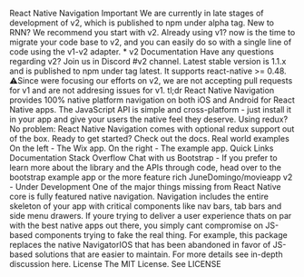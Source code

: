 React Native Navigation Important We are currently in late stages of development of v2, which is published to npm under alpha tag. New to RNN? We recommend you start with v2. Already using v1? now is the time to migrate your code base to v2, and you can easily do so with a single line of code using the v1-v2 adapter. * v2 Documentation Have any questions regarding v2? Join us in Discord #v2 channel. Latest stable version is 1.1.x and is published to npm under tag latest. It supports react-native >= 0.48. ⚠️Since were focusing our efforts on v2, we are not accepting pull requests for v1 and are not addresing issues for v1. tl;dr React Native Navigation provides 100% native platform navigation on both iOS and Android for React Native apps. The JavaScript API is simple and cross-platform - just install it in your app and give your users the native feel they deserve. Using redux? No problem: React Native Navigation comes with optional redux support out of the box. Ready to get started? Check out the docs. Real world examples On the left - The Wix app. On the right - The example app. Quick Links Documentation Stack Overflow Chat with us Bootstrap - If you prefer to learn more about the library and the APIs through code, head over to the bootstrap example app or the more feature rich JuneDomingo/movieapp v2 - Under Development One of the major things missing from React Native core is fully featured native navigation. Navigation includes the entire skeleton of your app with critical components like nav bars, tab bars and side menu drawers. If youre trying to deliver a user experience thats on par with the best native apps out there, you simply cant compromise on JS-based components trying to fake the real thing. For example, this package replaces the native NavigatorIOS that has been abandoned in favor of JS-based solutions that are easier to maintain. For more details see in-depth discussion here. License The MIT License. See LICENSE